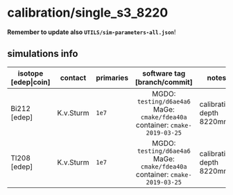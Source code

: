 # calibration/single_s3_8220
**Remember to update also `UTILS/sim-parameters-all.json`**!

## simulations info

| isotope \[edep\|coin\] | contact     | primaries   | software tag \[branch/commit\]           | notes   |
| ---------------------- | ----------- | ----------- | :--------------------------------------: | ------- |
| Bi212 \[edep\]         | K.v.Sturm   | `1e7`       | MGDO: `testing/d6ae4a6` MaGe: `cmake/fdea40a` container: `cmake-2019-03-25` | calibration depth 8220mm |
| Tl208 \[edep\]         | K.v.Sturm   | `1e7`       | MGDO: `testing/d6ae4a6` MaGe: `cmake/fdea40a` container: `cmake-2019-03-25` | calibration depth 8220mm |
